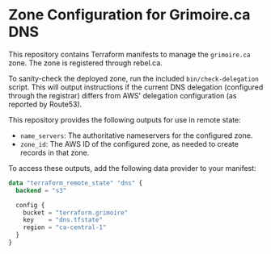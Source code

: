 # Zone Configuration for Grimoire.ca DNS

This repository contains Terraform manifests to manage the `grimoire.ca` zone. The zone is registered through rebel.ca.

To sanity-check the deployed zone, run the included `bin/check-delegation` script. This will output instructions if the current DNS delegation (configured through the registrar) differs from AWS' delegation configuration (as reported by Route53).

This repository provides the following outputs for use in remote state:

* `name_servers`: The authoritative nameservers for the configured zone.
* `zone_id`: The AWS ID of the configured zone, as needed to create records in that zone.

To access these outputs, add the following data provider to your manifest:

```terraform
data "terraform_remote_state" "dns" {
  backend = "s3"

  config {
    bucket = "terraform.grimoire"
    key    = "dns.tfstate"
    region = "ca-central-1"
  }
}
```
